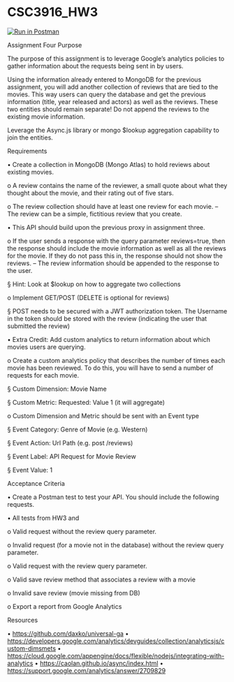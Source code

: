 # CSC3916_HW3
[![Run in Postman](https://run.pstmn.io/button.svg)](https://app.getpostman.com/run-collection/b7c844df9df0bfc8b39c?action=collection%2Fimport)


Assignment Four
Purpose

The purpose of this assignment is to leverage Google’s analytics policies to gather information
about the requests being sent in by users.

Using the information already entered to MongoDB for the previous assignment, you will add another
collection of reviews that are tied to the movies. This way users can query the database and get the
previous information (title, year released and actors) as well as the reviews. These two entities should
remain separate! Do not append the reviews to the existing movie information.

Leverage the Async.js library or mongo $lookup aggregation capability to join the entities.

Requirements

• Create a collection in MongoDB (Mongo Atlas) to hold reviews about existing movies.

o A review contains the name of the reviewer, a small quote about what they thought
about the movie, and their rating out of five stars.

o The review collection should have at least one review for each movie. 
– The review can be a simple, fictitious review that you create.

• This API should build upon the previous proxy in assignment three.

o If the user sends a response with the query parameter reviews=true, then the
response should include the movie information as well as all the reviews for the
movie. If they do not pass this in, the response should not show the reviews.
– The review information should be appended to the response to the user.

§ Hint: Look at $lookup on how to aggregate two collections

o Implement GET/POST (DELETE is optional for reviews)

§ POST needs to be secured with a JWT authorization token. The Username
in the token should be stored with the review (indicating the user that
submitted the review)

• Extra Credit: Add custom analytics to return information about which movies users are
querying.

o Create a custom analytics policy that describes the number of times each movie has
been reviewed. To do this, you will have to send a number of requests for each movie.

§ Custom Dimension: Movie Name

§ Custom Metric: Requested: Value 1 (it will aggregate)

o Custom Dimension and Metric should be sent with an Event type

§ Event Category: Genre of Movie (e.g. Western)

§ Event Action: Url Path (e.g. post /reviews)

§ Event Label: API Request for Movie Review

§ Event Value: 1

Acceptance Criteria

• Create a Postman test to test your API. You should include the following requests.

• All tests from HW3 and

o Valid request without the review query parameter.

o Invalid request (for a movie not in the database) without the review query parameter.

o Valid request with the review query parameter.

o Valid save review method that associates a review with a movie

o Invalid save review (movie missing from DB)

o Export a report from Google Analytics

Resources

• https://github.com/daxko/universal-ga
• https://developers.google.com/analytics/devguides/collection/analyticsjs/custom-dimsmets
• https://cloud.google.com/appengine/docs/flexible/nodejs/integrating-with-analytics
• https://caolan.github.io/async/index.html
• https://support.google.com/analytics/answer/2709829
